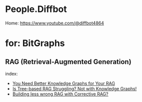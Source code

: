 # People.Diffbot
Home: https://www.youtube.com/@diffbot4864

# for: BitGraphs
## RAG (Retrieval-Augmented Generation)
index:
- [You Need Better Knowledge Graphs for Your RAG](https://youtu.be/eIDitSyhs7s)
- [Is Tree-based RAG Struggling? Not with Knowledge Graphs!](https://youtu.be/g1TzbKDNr7M)
- [Building less wrong RAG with Corrective RAG?](https://youtu.be/4RbwR4DRGI8)
